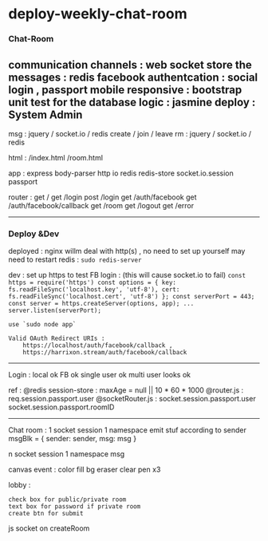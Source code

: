 # deploy-weekly-chat-room

### Chat-Room
communication channels : web socket
store the messages : redis
facebook authentcation : social login , passport
mobile responsive : bootstrap
unit test for the database logic : jasmine
deploy : System Admin
---
msg : jquery / socket.io / redis
create / join / leave rm : jquery / socket.io / redis

html : 
/index.html
/room.html

app :
express
body-parser
http
io
redis
redis-store
socket.io.session
passport

router :
get     /
get     /login
post    /login
get     /auth/facebook
get     /auth/facebook/callback
get     /room
get     /logout
get     /error

---
### Deploy &Dev
deployed : 
    nginx willm deal with http(s) , no need to set up yourself
    may need to restart redis : `sudo redis-server`

dev : 
    set up https to test FB login :
    (this will cause socket.io to fail)
    ```
    const https = require('https')
    const options = {
        key: fs.readFileSync('localhost.key', 'utf-8'),
        cert: fs.readFileSync('localhost.cert', 'utf-8')
    };
    const serverPort = 443;
    const server = https.createServer(options, app);
    ...
    server.listen(serverPort);
    ```
    
    use `sudo node app`

    Valid OAuth Redirect URIs : 
        https://localhost/auth/facebook/callback ,
        https://harrixon.stream/auth/facebook/callback
---

Login : 
local ok
FB ok
single user ok
multi user looks ok


ref : 
@redis session-store : 
    maxAge = null ||  10 * 60 * 1000
@router.js : 
    req.session.passport.user
@socketRouter.js : 
    socket.session.passport.user
    socket.session.passport.roomID 

---

Chat room :
1 socket session
    1 namespace
        emit stuf according to sender
            msgBlk = {
                sender: sender,
                msg: msg
            }

n socket session
    1 namespace
        msg

canvas event : 
color
fill bg
eraser
clear
pen x3


lobby :

    check box for public/private room
    text box for password if private room
    create btn for submit

js
    socket on createRoom

